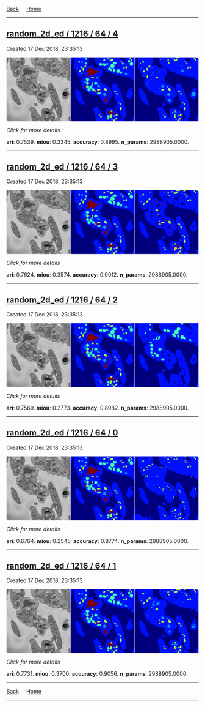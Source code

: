 
[Back](..)&nbsp;&nbsp;&nbsp;&nbsp;&nbsp;[Home](https://leapmanlab.github.io/snapshots)

---

<div class="summary"><a href="4"><h2>random_2d_ed / 1216 / 64 / 4</h2></a><p>Created 17 Dec 2018, 23:35:13
</p><a href="4"><img src="4/media/summary.png" align="center"></a><p>
<i>Click for more details</i>
</p></div>

**ari**: 0.7539. **miou**: 0.3345. **accuracy**: 0.8995. **n_params**: 2988905.0000. 

---

<div class="summary"><a href="3"><h2>random_2d_ed / 1216 / 64 / 3</h2></a><p>Created 17 Dec 2018, 23:35:13
</p><a href="3"><img src="3/media/summary.png" align="center"></a><p>
<i>Click for more details</i>
</p></div>

**ari**: 0.7624. **miou**: 0.3574. **accuracy**: 0.9012. **n_params**: 2988905.0000. 

---

<div class="summary"><a href="2"><h2>random_2d_ed / 1216 / 64 / 2</h2></a><p>Created 17 Dec 2018, 23:35:13
</p><a href="2"><img src="2/media/summary.png" align="center"></a><p>
<i>Click for more details</i>
</p></div>

**ari**: 0.7569. **miou**: 0.2773. **accuracy**: 0.8982. **n_params**: 2988905.0000. 

---

<div class="summary"><a href="0"><h2>random_2d_ed / 1216 / 64 / 0</h2></a><p>Created 17 Dec 2018, 23:35:13
</p><a href="0"><img src="0/media/summary.png" align="center"></a><p>
<i>Click for more details</i>
</p></div>

**ari**: 0.6764. **miou**: 0.2545. **accuracy**: 0.8774. **n_params**: 2988905.0000. 

---

<div class="summary"><a href="1"><h2>random_2d_ed / 1216 / 64 / 1</h2></a><p>Created 17 Dec 2018, 23:35:13
</p><a href="1"><img src="1/media/summary.png" align="center"></a><p>
<i>Click for more details</i>
</p></div>

**ari**: 0.7731. **miou**: 0.3700. **accuracy**: 0.9056. **n_params**: 2988905.0000. 

---

[Back](..)&nbsp;&nbsp;&nbsp;&nbsp;&nbsp;[Home](https://leapmanlab.github.io/snapshots)

---